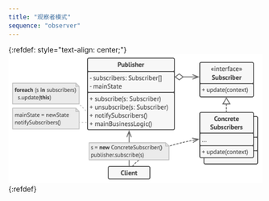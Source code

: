 ```yaml
---
title: "观察者模式"
sequence: "observer"
---
```


{:refdef: style="text-align: center;"}
![](/assets/images/design-pattern/diagrams/observer-structure.png)
{:refdef}
